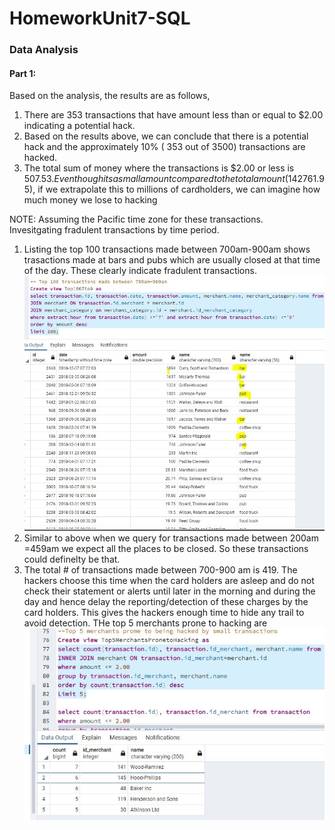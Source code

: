 # HomeworkUnit7-SQL
### Data Analysis
#### Part 1:
Based on the analysis, the results are as follows,
  1. There are  353 transactions that have amount less than or equal to $2.00 indicating a potential hack.
  2. Based on the results above, we can conclude that there is a potential hack and the approximately 10% ( 353 out of 3500) transactions are hacked.
  3. The total sum of money where the transactions is $2.00 or less is $507.53. Even though its a small amount compared to the total amount ($142761.95), if we extrapolate this to millions of cardholders, we can imagine how much money we lose to hacking
  
 NOTE: Assuming the Pacific time zone for these transactions.  
 Invesitgating fradulent transactions by time period.
 1. Listing the top 100 transactions made between 700am-900am shows trasactions made  at bars and pubs which are usually closed at that time of the day. These clearly indicate fradulent transactions. 
 ![Fradulent Credit card transactions made between 700am-900am. Note the transactions at bars and pubs which are closed at this time.](Images/credit_card_fraud_top100.jpg)
 2. Similar to above when we query for transactions made between 200am =459am we expect all the places to be closed. So these transactions could definelty be that.
 3. The total # of transactions made between 700-900 am is 419. The hackers choose this time when the card holders are asleep and do not check their statement or alerts until later in the morning and during the day and hence delay the reporting/detection of these charges by the card holders. This gives the hackers enough time to hide any trail to avoid detection.
  THe top 5 merchants prone to hacking are
  ![Top 5 merchants prone to hacking](Images/top5merchants_hacked.jpg)
